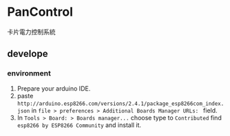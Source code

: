 # PanControl
卡片電力控制系統

## develope
### environment
1. Prepare your arduino IDE.
2. paste `http://arduino.esp8266.com/versions/2.4.1/package_esp8266com_index.json` in `file > preferences > Additional Boards Manager URLs: ` field.
3. In `Tools > Board: > Boards manager...` choose type to `Contributed` find `esp8266 by ESP8266 Community` and install it.
